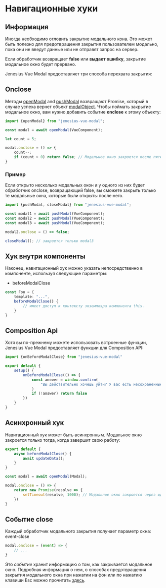 # Навигационные хуки

## Информация

Иногда необходимо отловить закрытие модального кона. Это может быть
полезно для предотвращения закрытия пользователем
модально, пока они не введут данные или не отправят запрос на сервер.

Если обработчик возвращает **false** или **выдает ошибку**, закрытие
модальное окно будет прервано.

Jenesius Vue Modal предоставляет три способа перехвата закрытия:

## Onclose

Методы [openModal](./guide-methods#open-modal)
and [pushModal](./guide-methods#push-modal)
возвращают Promise, который в случае успеха
вернет объект [modalObject](./modal-object). Чтобы поймать закрытие
модальное окно, вам нужно добавить событие **onclose** к этому
объекту:

```ts
import {openModal} from "jenesius-vue-modal";

const modal = await openModal(VueComponent);

let count = 5;

modal.onclose = () => {
	count--;
	if (count > 0) return false; // Модальное окно закроется после пяти попыток.
}
```

### Пример

Если открыто несколько модальных окон и у одного из них будет
обработчик onclose, возвращающий false, вы сможете
закрыть только те модальные окна, которые были открыты после него.

```ts
import {pushModal, closeModal} from "jenesius-vue-modal";

const modal1 = await pushModal(VueComponent);
const modal2 = await pushModal(VueComponent);
const modal3 = await pushModal(VueComponent);

modal2.onclose = () => false;

closeModal(); // закроется только modal3
```

## Хук внутри компоненты

Наконец, навигационный хук можно указать непосредственно в компоненте,
используя следующие параметры:

- beforeModalClose

```ts
const Foo = {
	template: "...",
	beforeModalClose() {
		// имеет доступ к контексту экземпляра компонента this.
	}
} 
```

## Composition Api

Хотя вы по-прежнему можете использовать встроенные функции, Jenesius
Vue Modal предоставляет функции для Composition API:

```ts
import {onBeforeModalClose} from "jenesius-vue-modal"

export default {
	setup() {
		onBeforeModalClose(() => {
			const answer = window.confirm(
				"Вы действительно хочешь уйти? У вас есть несохраненные изменения!"
			)
			if (!answer) return false
		})
	}
}
```

## Асинхронный хук

Навигационный хук может быть асинхронным. Модальное окно закроется
только тогда, когда завершит свою работу:

```ts
export default {
	async beforeModalClose() {
		await updateData();
	}
}
```

```ts
const modal = await openModal(Modal);

modal.onclose = () => {
	return new Promise(resolve => {
		setTimeout(resolve, 1000); // Модальное окно закроется через одну секунду.
	})
}
```

## Событие close

Каждый обработчик модального закрытия получает параметр окна:
event-close

```ts
modal.onclose = (event) => {
	// ...
}
```

Это *событие* хранит информацию о том, как закрывается модальное окно.
Подробная информация о нем, о способах предотвращения
закрытия модального окна при нажатии на фон или по нажатию клавиши Esc
можно прочитать [здесь](./event-close).
